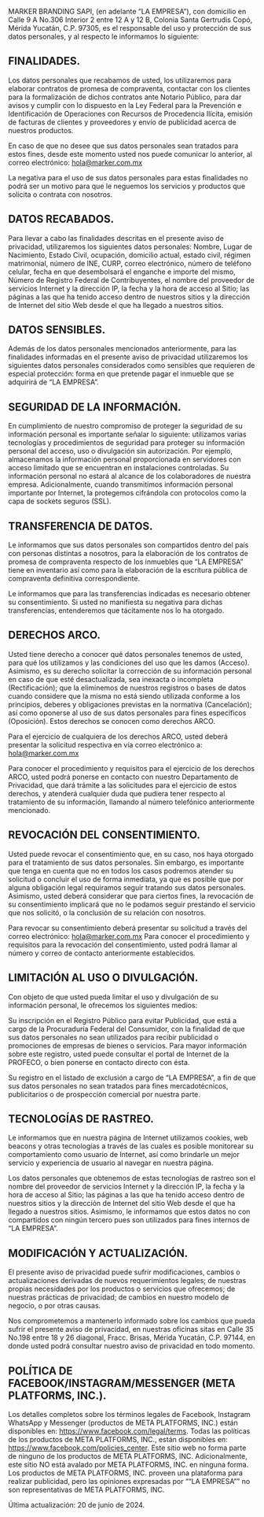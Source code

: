 MARKER BRANDING SAPI, (en adelante “LA EMPRESA”), con domicilio en Calle 9 A No.306 Interior 2 entre 12 A y 12 B, Colonia Santa Gertrudis Copó, Mérida Yucatán, C.P. 97305, es el responsable del uso y protección de sus datos personales, y al respecto le informamos lo siguiente:

## FINALIDADES.
Los datos personales que recabamos de usted, los utilizaremos para elaborar contratos de promesa de compraventa, contactar con los clientes para la formalización de dichos contratos ante Notario Público, para dar avisos y cumplir con lo dispuesto en la Ley Federal para la Prevención e Identificación de Operaciones con Recursos de Procedencia Ilícita, emisión de facturas de clientes y proveedores y envío de publicidad acerca de nuestros productos.

En caso de que no desee que sus datos personales sean tratados para estos fines, desde este momento usted nos puede comunicar lo anterior, al correo electrónico: hola@marker.com.mx

La negativa para el uso de sus datos personales para estas finalidades no podrá ser un motivo para que le neguemos los servicios y productos que solicita o contrata con nosotros.

## DATOS RECABADOS.
Para llevar a cabo las finalidades descritas en el presente aviso de privacidad, utilizaremos los siguientes datos personales: Nombre, Lugar de Nacimiento, Estado Civil, ocupación, domicilio actual, estado civil, régimen matrimonial, número de INE, CURP, correo electrónico, número de teléfono celular, fecha en que desembolsará el enganche e importe del mismo, Número de Registro Federal de Contribuyentes, el nombre del proveedor de servicios Internet y la dirección IP, la fecha y la hora de acceso al Sitio; las páginas a las que ha tenido acceso dentro de nuestros sitios y la dirección de Internet del sitio Web desde el que ha llegado a nuestros sitios.

## DATOS SENSIBLES.
Además de los datos personales mencionados anteriormente, para las finalidades informadas en el presente aviso de privacidad utilizaremos los siguientes datos personales considerados como sensibles que requieren de especial protección: forma en que pretende pagar el inmueble que se adquirirá de “LA EMPRESA”.

## SEGURIDAD DE LA INFORMACIÓN.
En cumplimiento de nuestro compromiso de proteger la seguridad de su información personal es importante señalar lo siguiente: utilizamos varias tecnologías y procedimientos de seguridad para proteger su información personal del acceso, uso o divulgación sin autorización. Por ejemplo, almacenamos la información personal proporcionada en servidores con acceso limitado que se encuentran en instalaciones controladas. Su información personal no estará al alcance de los colaboradores de nuestra empresa. Adicionalmente, cuando transmitimos información personal importante por Internet, la protegemos cifrándola con protocolos como la capa de sockets seguros (SSL).

## TRANSFERENCIA DE DATOS.
Le informamos que sus datos personales son compartidos dentro del país con personas distintas a nosotros, para la elaboración de los contratos de promesa de compraventa respecto de los inmuebles que “LA EMPRESA” tiene en inventario así como para la elaboración de la escritura pública de compraventa definitiva correspondiente.

Le informamos que para las transferencias indicadas es necesario obtener su consentimiento. Si usted no manifiesta su negativa para dichas transferencias, entenderemos que tácitamente nos lo ha otorgado.

## DERECHOS ARCO.
Usted tiene derecho a conocer qué datos personales tenemos de usted, para qué los utilizamos y las condiciones del uso que les damos (Acceso). Asimismo, es su derecho solicitar la corrección de su información personal en caso de que esté desactualizada, sea inexacta o incompleta (Rectificación); que la eliminemos de nuestros registros o bases de datos cuando considere que la misma no está siendo utilizada conforme a los principios, deberes y obligaciones previstas en la normativa (Cancelación); así como oponerse al uso de sus datos personales para fines específicos (Oposición). Estos derechos se conocen como derechos ARCO.

Para el ejercicio de cualquiera de los derechos ARCO, usted deberá presentar la solicitud respectiva en vía correo electrónico a: hola@marker.com.mx

Para conocer el procedimiento y requisitos para el ejercicio de los derechos ARCO, usted podrá ponerse en contacto con nuestro Departamento de Privacidad, que dará trámite a las solicitudes para el ejercicio de estos derechos, y atenderá cualquier duda que pudiera tener respecto al tratamiento de su información, llamando al número telefónico anteriormente mencionado.

## REVOCACIÓN DEL CONSENTIMIENTO.
Usted puede revocar el consentimiento que, en su caso, nos haya otorgado para el tratamiento de sus datos personales. Sin embargo, es importante que tenga en cuenta que no en todos los casos podremos atender su solicitud o concluir el uso de forma inmediata, ya que es posible que por alguna obligación legal requiramos seguir tratando sus datos personales. Asimismo, usted deberá considerar que para ciertos fines, la revocación de su consentimiento implicará que no le podamos seguir prestando el servicio que nos solicitó, o la conclusión de su relación con nosotros.

Para revocar su consentimiento deberá presentar su solicitud a través del correo electrónico: hola@marker.com.mx Para conocer el procedimiento y requisitos para la revocación del consentimiento, usted podrá llamar al número y correo de contacto anteriormente establecidos.

## LIMITACIÓN AL USO O DIVULGACIÓN.
Con objeto de que usted pueda limitar el uso y divulgación de su información personal, le ofrecemos los siguientes medios:

Su inscripción en el Registro Público para evitar Publicidad, que está a cargo de la Procuraduría Federal del Consumidor, con la finalidad de que sus datos personales no sean utilizados para recibir publicidad o promociones de empresas de bienes o servicios. Para mayor información sobre este registro, usted puede consultar el portal de Internet de la PROFECO, o bien ponerse en contacto directo con ésta.

Su registro en el listado de exclusión a cargo de “LA EMPRESA”, a fin de que sus datos personales no sean tratados para fines mercadotécnicos, publicitarios o de prospección comercial por nuestra parte.

## TECNOLOGÍAS DE RASTREO.
Le informamos que en nuestra página de Internet utilizamos cookies, web beacons y otras tecnologías a través de las cuales es posible monitorear su comportamiento como usuario de Internet, así como brindarle un mejor servicio y experiencia de usuario al navegar en nuestra página.

Los datos personales que obtenemos de estas tecnologías de rastreo son el nombre del proveedor de servicios Internet y la dirección IP, la fecha y la hora de acceso al Sitio; las páginas a las que ha tenido acceso dentro de nuestros sitios y la dirección de Internet del sitio Web desde el que ha llegado a nuestros sitios. Asimismo, le informamos que estos datos no con compartidos con ningún tercero pues son utilizados para fines internos de “LA EMPRESA”.

## MODIFICACIÓN Y ACTUALIZACIÓN.
El presente aviso de privacidad puede sufrir modificaciones, cambios o actualizaciones derivadas de nuevos requerimientos legales; de nuestras propias necesidades por los productos o servicios que ofrecemos; de nuestras prácticas de privacidad; de cambios en nuestro modelo de negocio, o por otras causas.

Nos comprometemos a mantenerlo informado sobre los cambios que pueda sufrir el presente aviso de privacidad, en nuestras oficinas sitas en Calle 35 No.198 entre 18 y 26 diagonal, Fracc. Brisas, Mérida Yucatán, C.P. 97144, en donde usted podrá consultar nuestro aviso de privacidad en todo momento.

## POLÍTICA DE FACEBOOK/INSTAGRAM/MESSENGER (META PLATFORMS, INC.).
Los detalles completos sobre los términos legales de Facebook, Instagram WhatsApp y Messenger (productos de META PLATFORMS, INC.) están disponibles en: https://www.facebook.com/legal/terms. Todas las políticas de los productos de META PLATFORMS, INC., están disponibles en: https://www.facebook.com/policies_center. Este sitio web no forma parte de ninguno de los productos de META PLATFORMS, INC. Adicionalmente, este sitio NO está avalado por META PLATFORMS, INC. en ninguna forma. Los productos de META PLATFORMS, INC. proveen una plataforma para realizar publicidad, pero las opiniones expresadas por ““LA EMPRESA”” no son representativas de META PLATFORMS, INC.

Última actualización: 20 de junio de 2024.